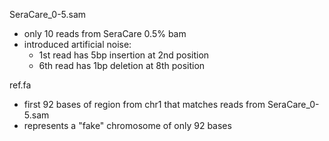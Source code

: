 SeraCare_0-5.sam
- only 10 reads from SeraCare 0.5% bam
- introduced artificial noise:
    - 1st read has 5bp insertion at 2nd position
    - 6th read has 1bp deletion at 8th position


ref.fa
- first 92 bases of region from chr1 that matches reads from SeraCare_0-5.sam
- represents a "fake" chromosome of only 92 bases
